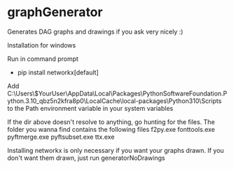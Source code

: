 # graphGenerator
Generates DAG graphs and drawings if you ask very nicely :)

Installation for windows

Run in command prompt
- pip install networkx[default] 

Add C:\Users\\$YourUser\AppData\Local\Packages\PythonSoftwareFoundation.Python.3.10_qbz5n2kfra8p0\LocalCache\local-packages\Python310\Scripts to the Path environment variable in your system variables 

If the dir above doesn't resolve to anything, go hunting for the files. The folder you wanna find contains the following files
f2py.exe
fonttools.exe
pyftmerge.exe
pyftsubset.exe
ttx.exe

Installing networkx is only necessary if you want your graphs drawn. If you don't want them drawn, just run generatorNoDrawings
